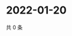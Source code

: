 # 2022-01-20

共 0 条

<!-- BEGIN WEIBO -->
<!-- 最后更新时间 Thu Jan 20 2022 11:08:18 GMT+0800 (China Standard Time) -->

<!-- END WEIBO -->
